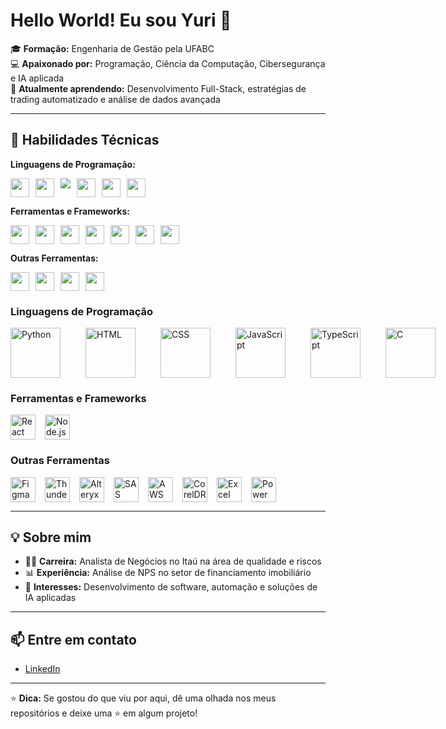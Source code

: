 # Hello World! Eu sou Yuri 👋

🎓 **Formação:** Engenharia de Gestão pela UFABC  
💻 **Apaixonado por:** Programação, Ciência da Computação, Cibersegurança e IA aplicada  
🌱 **Atualmente aprendendo:** Desenvolvimento Full-Stack, estratégias de trading automatizado e análise de dados avançada  

---

## 🚀 **Habilidades Técnicas**

**Linguagens de Programação:**
<div style="display: flex; gap: 10px;">
  <img src="https://img.shields.io/badge/-Python-3776AB?style=flat-square&logo=python&logoColor=white" height="30">
  <img src="https://img.shields.io/badge/-HTML-E34F26?style=flat-square&logo=html5&logoColor=white" height="30">
  <img src="https://img.shields.io/badge/-CSS-1572B6?style=flat-square&logo=css3&logoColor=white">
  <img src="https://img.shields.io/badge/-JavaScript-F7DF1E?style=flat-square&logo=javascript&logoColor=black" height="30">
  <img src="https://img.shields.io/badge/-TypeScript-3178C6?style=flat-square&logo=typescript&logoColor=white" height="30">
  <img src="https://img.shields.io/badge/-C-A8B9CC?style=flat-square&logo=c&logoColor=white" height="30">
</div>
    
**Ferramentas e Frameworks:**
<div style="display: flex; gap: 10px;">
  <img src="https://img.shields.io/badge/-React-61DAFB?style=flat-square&logo=react&logoColor=black" height="30">
  <img src="https://img.shields.io/badge/-Node.js-339933?style=flat-square&logo=node.js&logoColor=white" height="30">
  <img src="https://img.shields.io/badge/-AWS-232F3E?style=flat-square&logo=amazon-aws&logoColor=white" height="30">
  <img src="https://img.shields.io/badge/-Alteryx-3C6D91?style=flat-square&logo=alteryx&logoColor=white" height="30">
  <img src="https://img.shields.io/badge/-SAS-2E1B32?style=flat-square&logo=sas&logoColor=white" height="30">
  <img src="https://img.shields.io/badge/-Git-F05032?style=flat-square&logo=git&logoColor=white" height="30">
  <img src="https://img.shields.io/badge/-ThunderClient-FF6F00?style=flat-square&logo=thunderclient&logoColor=white" height="30">
</div>
 
**Outras Ferramentas:**
<div style="display: flex; gap: 10px;">
  <img src="https://img.shields.io/badge/-Excel-217346?style=flat-square&logo=microsoft-excel&logoColor=white" height="30">
  <img src="https://img.shields.io/badge/-Power%20BI-F2C811?style=flat-square&logo=microsoft-powerbi&logoColor=white" height="30">
  <img src="https://img.shields.io/badge/-Figma-F24E1E?style=flat-square&logo=figma&logoColor=white" height="30">
  <img src="https://img.shields.io/badge/-CorelDRAW-000000?style=flat-square&logo=coreldraw&logoColor=white" height="30">
</div>

### **Linguagens de Programação**
<div style="display: flex; gap: 40px;">
  <img src="https://cdn.jsdelivr.net/gh/devicons/devicon/icons/python/python-original.svg" alt="Python" width="80" height="80"/>  
  <img src="https://cdn.jsdelivr.net/gh/devicons/devicon/icons/html5/html5-original.svg" alt="HTML" width="80" height="80"/>
  <img src="https://cdn.jsdelivr.net/gh/devicons/devicon/icons/css3/css3-original.svg" alt="CSS" width="80" height="80"/>
  <img src="https://cdn.jsdelivr.net/gh/devicons/devicon/icons/javascript/javascript-original.svg" alt="JavaScript" width="80" height="80"/>
  <img src="https://cdn.jsdelivr.net/gh/devicons/devicon/icons/typescript/typescript-original.svg" alt="TypeScript" width="80" height="80"/>
  <img src="https://cdn.jsdelivr.net/gh/devicons/devicon/icons/c/c-original.svg" alt="C" width="80" height="80"/>
</div>

### **Ferramentas e Frameworks**
<div style="display: flex; gap: 15px;">
  <img src="https://cdn.jsdelivr.net/gh/devicons/devicon/icons/react/react-original.svg" alt="React" width="40" height="40"/>
  <img src="https://cdn.jsdelivr.net/gh/devicons/devicon/icons/nodejs/nodejs-original.svg" alt="Node.js" width="40" height="40"/>

</div>

### **Outras Ferramentas**
<div style="display: flex; gap: 15px;">
  <img src="https://cdn.jsdelivr.net/gh/devicons/devicon/icons/figma/figma-original.svg" alt="Figma" width="40" height="40"/>
  <img src="https://img.icons8.com/ios-filled/50/000000/api.png" alt="ThunderClient" width="40" height="40"/>
  <img src="https://img.icons8.com/color/48/000000/alteryx-designer.png" alt="Alteryx" width="40" height="40"/>
  <img src="https://img.icons8.com/external-flat-juicy-fish/60/000000/external-sas-cloud-computing-flat-flat-juicy-fish.png" alt="SAS" width="40" height="40"/>
  <img src="https://cdn.jsdelivr.net/gh/devicons/devicon/icons/amazonwebservices/amazonwebservices-original.svg" alt="AWS" width="40" height="40"/>
  <img src="https://img.icons8.com/color/48/000000/coreldraw.png" alt="CorelDRAW" width="40" height="40"/>
  <img src="https://img.icons8.com/office/40/000000/excel.png" alt="Excel" width="40" height="40"/>
  <img src="https://img.icons8.com/color/48/000000/power-bi.png" alt="Power BI" width="40" height="40"/>
</div>

---

## 💡 **Sobre mim**
- 👨‍💻 **Carreira:** Analista de Negócios no Itaú na área de qualidade e riscos  
- 📊 **Experiência:** Análise de NPS no setor de financiamento imobiliário  
- 🤖 **Interesses:** Desenvolvimento de software, automação e soluções de IA aplicadas  

---

## 📫 **Entre em contato**
- [LinkedIn](https://linkedin.com/in/seu-perfil)  

---

⭐ **Dica:** Se gostou do que viu por aqui, dê uma olhada nos meus repositórios e deixe uma ⭐ em algum projeto!  

<!--
**yuribalboa/yuribalboa** is a ✨ _special_ ✨ repository because its `README.md` (this file) appears on your GitHub profile.

Here are some ideas to get you started:

- 🔭 I’m currently working on ...
- 🌱 I’m currently learning ...
- 👯 I’m looking to collaborate on ...
- 🤔 I’m looking for help with ...
- 💬 Ask me about ...
- 📫 How to reach me: ...
- 😄 Pronouns: ...
- ⚡ Fun fact: ...
-->
